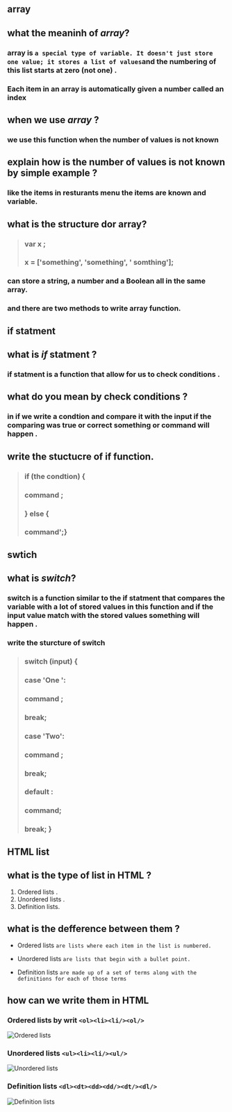 ## array
## what the meaninh of ***array***?
### array is `a special type of variable. It doesn't just store one value; it stores a list of values`and the numbering of this list starts at zero (not one) .
### Each item in an array is automatically given a number called an index

## when we use ***array*** ?
### we use this function when the number of values is not known
## explain how is the number of values  is not known by simple example ? 
### like the items in resturants menu the items are known and variable.
## what is the structure dor array?

> ### var x ; 
> ### x = ['something', 'something', ' somthing'];

### can store a string, a number and  a Boolean all in the same array.
### and there are two methods to write array function.

## if statment 
## what is ***if*** statment ?
### if statment is a function that allow for us to check conditions .

## what do you mean by check conditions ?
### in if we write a condtion and compare it with the input if the comparing was true or correct something or command  will happen .

## write the stuctucre of if function.
> ### if (the condtion) { 
> ### command ; 
> ### } else { 
> ### command';}



## **swtich**
## what is ***switch***?
### switch is a function similar to the if statment that compares the variable with a lot of  stored values in this function and if  the input value  match with the stored values something will happen .

### write the sturcture of switch 
>### switch (input) { 
> ### case 'One ': 
> ### command ; 
> ### break; 
> ### case 'Two': 
> ### command ; 
> ### break; 
> ### default : 
> ### command; 
> ### break; }

## **HTML list**
## what is the type of list in HTML ?
1. Ordered lists .
2. Unordered lists .
3. Definition lists.
## what is the defference between them ?
- Ordered lists `are lists where each item in the list is numbered.`

- Unordered lists `are lists that begin with a bullet point.`

- Definition lists `are made up of a set of terms along with the definitions for each of those terms`

## how can we write them in HTML
### Ordered lists by writ `<ol><li><li/><ol/>`
![Ordered lists ](ol.jpg)
### Unordered lists   `<ul><li><li/><ul/>`
![Unordered lists](C:\Users\STUDENT\Desktop)
### Definition lists `<dl><dt><dd><dd/><dt/><dl/>`
![Definition lists](C:\Users\STUDENT\Desktop)





